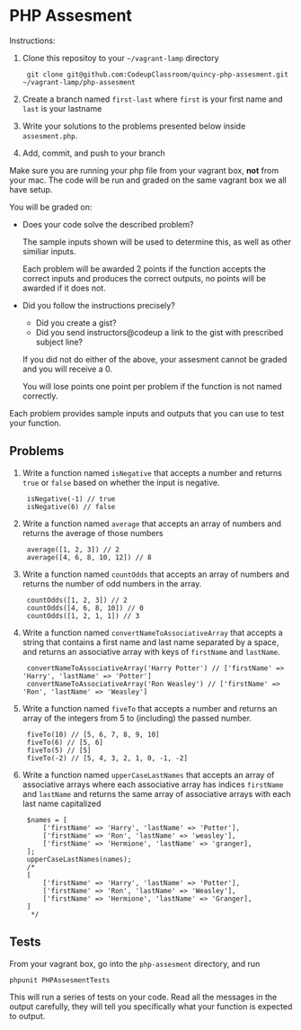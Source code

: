 # PHP Assesment

Instructions:

1. Clone this repositoy to your `~/vagrant-lamp` directory

        git clone git@github.com:CodeupClassroom/quincy-php-assesment.git ~/vagrant-lamp/php-assesment

1. Create a branch named `first-last` where `first` is your first name and `last` is your lastname

1. Write your solutions to the problems presented below inside `assesment.php`.

1. Add, commit, and push to your branch

Make sure you are running your php file from your vagrant box, **not** from your mac. The code will be run and graded on the same vagrant box we all have setup.

You will be graded on:

- Does your code solve the described problem?

    The sample inputs shown will be used to determine this, as well as other
    similiar inputs.

    Each problem will be awarded 2 points if the function accepts the correct
    inputs and produces the correct outputs, no points will be awarded if it
    does not.

- Did you follow the instructions precisely?

    - Did you create a gist?
    - Did you send instructors@codeup a link to the gist with prescribed subject line?

    If you did not do either of the above, your assesment cannot be graded and
    you will receive a 0.

    You will lose points one point per problem if the function is not named
    correctly.

Each problem provides sample inputs and outputs that you can use to test your
function.

## Problems

1. Write a function named `isNegative` that accepts a number and returns `true` or `false` based on whether the input is negative.

        isNegative(-1) // true
        isNegative(6) // false

1. Write a function named `average` that accepts an array of numbers and returns
   the average of those numbers

        average([1, 2, 3]) // 2
        average([4, 6, 8, 10, 12]) // 8

1. Write a function named `countOdds` that accepts an array of numbers and
   returns the number of odd numbers in the array.

        countOdds([1, 2, 3]) // 2
        countOdds([4, 6, 8, 10]) // 0
        countOdds([1, 2, 1, 1]) // 3

1. Write a function named `convertNameToAssociativeArray` that accepts a string that
   contains a first name and last name separated by a space, and returns an
   associative array with keys of `firstName` and `lastName`.

        convertNameToAssociativeArray('Harry Potter') // ['firstName' => 'Harry', 'lastName' => 'Potter']
        convertNameToAssociativeArray('Ron Weasley') // ['firstName' => 'Ron', 'lastName' => 'Weasley']

1. Write a function named `fiveTo` that accepts a number and returns an array of
   the integers from 5 to (including) the passed number.

        fiveTo(10) // [5, 6, 7, 8, 9, 10]
        fiveTo(6) // [5, 6]
        fiveTo(5) // [5]
        fiveTo(-2) // [5, 4, 3, 2, 1, 0, -1, -2]

1. Write a function named `upperCaseLastNames` that accepts an array of associative arrays
   where each associative array has indices `firstName` and `lastName` and returns the
   same array of associative arrays with each last name capitalized

        $names = [
            ['firstName' => 'Harry', 'lastName' => 'Potter'],
            ['firstName' => 'Ron', 'lastName' => 'weasley'],
            ['firstName' => 'Hermione', 'lastName' => 'granger],
        ];
        upperCaseLastNames(names);
        /*
        [
            ['firstName' => 'Harry', 'lastName' => 'Potter'],
            ['firstName' => 'Ron', 'lastName' => 'Weasley'],
            ['firstName' => 'Hermione', 'lastName' => 'Granger],
        ]
         */

## Tests

From your vagrant box, go into the `php-assesment` directory, and run

```
phpunit PHPAssesmentTests
```

This will run a series of tests on your code. Read all the messages in the
output carefully, they will tell you specifically what your function is expected
to output.
